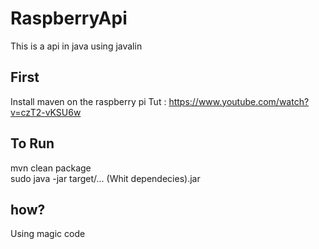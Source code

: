 # RaspberryApi
This is a api in java using javalin


## First
Install maven on the raspberry pi
Tut : https://www.youtube.com/watch?v=czT2-vKSU6w


## To Run
mvn clean package<br>
sudo java -jar target/... (Whit dependecies).jar

## how? 
Using magic code

